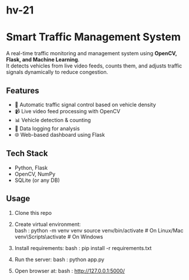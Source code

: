 # hv-21

# Smart Traffic Management System  

A real-time traffic monitoring and management system using **OpenCV, Flask, and Machine Learning**.  
It detects vehicles from live video feeds, counts them, and adjusts traffic signals dynamically to reduce congestion.  

## Features  
- 🚦 Automatic traffic signal control based on vehicle density  
- 📹 Live video feed processing with OpenCV  
- 📊 Vehicle detection & counting  
- 💾 Data logging for analysis  
- 🌐 Web-based dashboard using Flask  

## Tech Stack  
- Python, Flask  
- OpenCV, NumPy  
- SQLite (or any DB)  

## Usage  
1. Clone this repo  
2. Create virtual environment:  
   bash :
   python -m venv venv
   source venv/bin/activate   # On Linux/Mac  
   venv\Scripts\activate      # On Windows

3. Install requirements:
   bash :
   pip install -r requirements.txt

4.	Run the server:
   bash :
   python app.py

5.	Open browser at:
   bash :
   http://127.0.0.1:5000/
